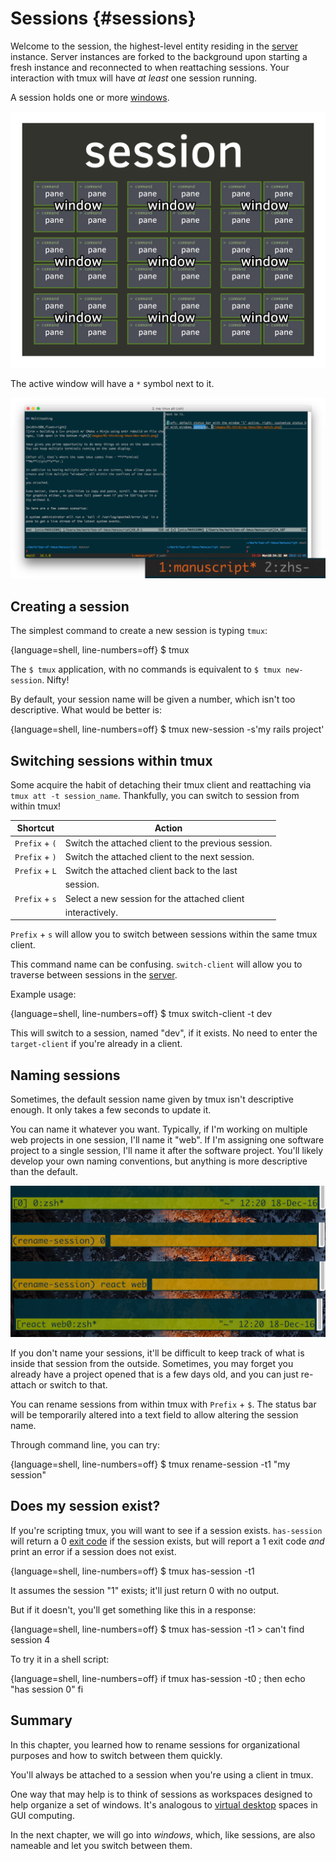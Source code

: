 # Sessions {#sessions}

Welcome to the session, the highest-level entity residing in the [server](#server)
instance. Server instances are forked to the background upon starting a fresh
instance and reconnected to when reattaching sessions. Your interaction with
tmux will have *at least* one session running.

A session holds one or more [windows](#windows). 

![](images/info/session.png)

The active window will have a `*` symbol next to it.

![The first window, ID 1, titled "manuscript" is active. The second window, ID 2, titled zsh.](images/05-session/active-window.png)

## Creating a session

The simplest command to create a new session is typing `tmux`:

{language=shell, line-numbers=off}
    $ tmux

The `$ tmux` application, with no commands is equivalent to
`$ tmux new-session`. Nifty!

By default, your session name will be given a number, which isn't too
descriptive. What would be better is:

{language=shell, line-numbers=off}
    $ tmux new-session -s'my rails project'

## Switching sessions within tmux

Some acquire the habit of detaching their tmux client and reattaching via
`tmux att -t session_name`. Thankfully, you can switch to session from within
tmux!

| Shortcut         | Action                                             |
|------------------|----------------------------------------------------|
|`Prefix` + `(`    | Switch the attached client to the previous session.|
|`Prefix` + `)`    | Switch the attached client to the next session.    |
|`Prefix` + `L`    | Switch the attached client back to the last        |
|                  | session.                                           |
|`Prefix` + `s`    | Select a new session for the attached client       |
|                  | interactively.                                     |

`Prefix` + `s` will allow you to switch between sessions within the same tmux
client.

This command name can be confusing. `switch-client` will allow you to traverse
between sessions in the [server](#server).

Example usage:

{language=shell, line-numbers=off}
    $ tmux switch-client -t dev

This will switch to a session, named "dev", if it exists.  No need to enter the
`target-client` if you're already in a client.

## Naming sessions

Sometimes, the default session name given by tmux isn't descriptive enough. It
only takes a few seconds to update it.

You can name it whatever you want. Typically, if I'm working on multiple web
projects in one session, I'll name it "web". If I'm assigning one software
project to a single session, I'll name it after the software project. You'll
likely develop your own naming conventions, but anything is more descriptive
than the default. 

![Renaming a session 'zsh' to 'renamed'](images/05-session/rename.png)

If you don't name your sessions, it'll be difficult to keep track of what is
inside that session from the outside. Sometimes, you may forget you already have
a project opened that is a few days old, and you can just re-attach or switch to
that.

You can rename sessions from within tmux with `Prefix` + `$`.  The status bar
will be temporarily altered into a text field to allow altering the session
name.

Through command line, you can try:

{language=shell, line-numbers=off}
    $ tmux rename-session -t1 "my session"

## Does my session exist?

If you're scripting tmux, you will want to see if a session exists.
`has-session` will return a 0 [exit code](https://en.wikipedia.org/wiki/Exit_status)
if the session exists, but will report a 1 exit code *and* print an error if a
session does not exist.

{language=shell, line-numbers=off}
    $ tmux has-session -t1

It assumes the session "1" exists; it'll just return 0 with no output.

But if it doesn't, you'll get something like this in a response:

{language=shell, line-numbers=off}
    $ tmux has-session -t1
    > can't find session 4

To try it in a shell script:

{language=shell, line-numbers=off}
    if tmux has-session -t0 ; then
        echo "has session 0"
    fi

## Summary

In this chapter, you learned how to rename sessions for organizational purposes
and how to switch between them quickly.

You'll always be attached to a session when you're using a client in tmux.

One way that may help is to think of sessions as workspaces designed to help
organize a set of windows. It's analogous to [virtual desktop](https://en.wikipedia.org/wiki/Virtual_desktop)
spaces in GUI computing.

In the next chapter, we will go into *windows*, which, like sessions, are also
nameable and let you switch between them.
